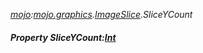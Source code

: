 _[mojo](../../modules/mojo/mojo-module.md):[mojo.graphics](../../modules/mojo/mojo-graphics.md).[ImageSlice](../../modules/mojo/mojo-graphics-imageslice.md).SliceYCount_
##### Property SliceYCount:[Int](../../modules/wonkey/wonkey-types-int.md)
